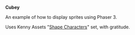 **Cubey**

An example of how to display sprites using Phaser 3.

Uses Kenny Assets "[Shape Characters](https://kenney.nl/assets/shape-characters)" set, with gratitude.
